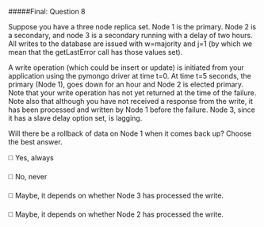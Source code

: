 #####Final: Question 8

Suppose you have a three node replica set. Node 1 is the primary. Node 2 is a secondary, and node 3 is a secondary running with a delay of two hours. All writes to the database are issued with w=majority and j=1 (by which we mean that the getLastError call has those values set).

A write operation (which could be insert or update) is initiated from your application using the pymongo driver at time t=0. At time t=5 seconds, the primary (Node 1), goes down for an hour and Node 2 is elected primary. Note that your write operation has not yet returned at the time of the failure. Note also that although you have not received a response from the write, it has been processed and written by Node 1 before the failure. Node 3, since it has a slave delay option set, is lagging.

Will there be a rollback of data on Node 1 when it comes back up? Choose the best answer.

:white_medium_square: Yes, always

:white_medium_square: No, never

:white_medium_square: Maybe, it depends on whether Node 3 has processed the write.

:white_medium_square: Maybe, it depends on whether Node 2 has processed the write.

